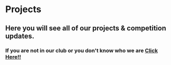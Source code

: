 # Projects
## Here you will see all of our projects & competition updates.
### If you are not in our club or you don't know who we are <a href="Join-Us/">Click Here!!</a>
